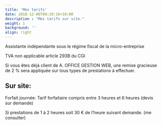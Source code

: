 ```yaml
---
title: 'Mes tarifs'
date: 2018-12-06T09:29:16+10:00
description : "Mes tarifs sur site."
weight: 1
background: ''
align: right
---
```


Assistante indépendante sous le régime fiscal de la micro-entreprise

TVA non applicable article 293B du CGI

Si vous êtes déjà client de A. OFFICE GESTION WEB, une remise gracieuse de 2 % sera appliquée sur tous types de prestations à effectuer.

## Sur site:

Forfait journée: Tarif forfaitaire compris entre 3 heures et 6 heures (devis sur demande)

Si prestations de 1 à 2 heures soit 30 € de l’heure suivant demande.
(me consulter)

